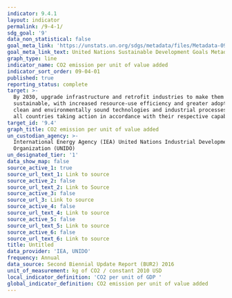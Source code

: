 ```yaml
---
indicator: 9.4.1
layout: indicator
permalink: /9-4-1/
sdg_goal: '9'
data_non_statistical: false
goal_meta_link: 'https://unstats.un.org/sdgs/metadata/files/Metadata-09-04-01.pdf '
goal_meta_link_text: United Nations Sustainable Development Goals Metadata (PDF 516 KB)
graph_type: line
indicator_name: CO2 emission per unit of value added
indicator_sort_order: 09-04-01
published: true
reporting_status: complete
target: >-
  By 2030, upgrade infrastructure and retrofit industries to make them
  sustainable, with increased resource-use efficiency and greater adoption of
  clean and environmentally sound technologies and industrial processes, with
  all countries taking action in accordance with their respective capabilities
target_id: '9.4'
graph_title: CO2 emission per unit of value added
un_custodian_agency: >-
  International Energy Agency (IEA) United Nations Industrial Development
  Organization (UNIDO)
un_designated_tier: '1'
data_show_map: false
source_active_1: true
source_url_text_1: Link to source
source_active_2: false
source_url_text_2: Link to Source
source_active_3: false
source_url_3: Link to source
source_active_4: false
source_url_text_4: Link to source
source_active_5: false
source_url_text_5: Link to source
source_active_6: false
source_url_text_6: Link to source
title: Untitled
data_provider: 'IEA, UNIDO'
frequency: Annual
data_source: Second Biennial Update Report (BUR2) 2016
unit_of_measurement: kg of CO2 / constant 2010 USD
local_indicator_definition: 'CO2 per unit of GDP '
global_indicator_definition: CO2 emission per unit of value added
---
```

